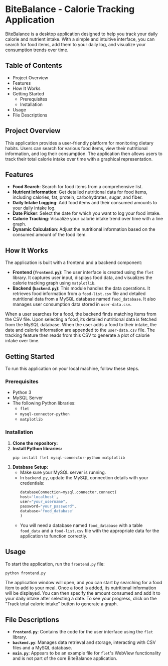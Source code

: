 # BiteBalance - Calorie Tracking Application

BiteBalance is a desktop application designed to help you track your daily calorie and nutrient intake. With a simple and intuitive interface, you can search for food items, add them to your daily log, and visualize your consumption trends over time.

## Table of Contents

  - Project Overview
  - Features
  - How It Works
  - Getting Started
      - Prerequisites
      - Installation
  - Usage
  - File Descriptions

## Project Overview

This application provides a user-friendly platform for monitoring dietary habits. Users can search for various food items, view their nutritional information, and log their consumption. The application then allows users to track their total calorie intake over time with a graphical representation.

## Features

  - **Food Search**: Search for food items from a comprehensive list. 
  - **Nutrient Information**: Get detailed nutritional data for food items, including calories, fat, protein, carbohydrates, sugar, and fiber.
  - **Daily Intake Logging**: Add food items and their consumed amounts to your daily intake log.
  - **Date Picker**: Select the date for which you want to log your food intake.
  - **Calorie Tracking**: Visualize your calorie intake trend over time with a line graph.
  - **Dynamic Calculation**: Adjust the nutritional information based on the consumed amount of the food item.

## How It Works

The application is built with a frontend and a backend component:

  - **Frontend (`frontend.py`)**: The user interface is created using the `flet` library.  It captures user input, displays food data, and visualizes the calorie tracking graph using `matplotlib`. 
  - **Backend (`backend.py`)**: This module handles the data operations.  It retrieves food information from a `food-list.csv` file and detailed nutritional data from a MySQL database named `food_database`. It also manages user consumption data stored in `user-data.csv`.

When a user searches for a food, the backend finds matching items from the CSV file. Upon selecting a food, its detailed nutritional data is fetched from the MySQL database. When the user adds a food to their intake, the date and calorie information are appended to the `user-data.csv` file. The tracking feature then reads from this CSV to generate a plot of calorie intake over time.

## Getting Started

To run this application on your local machine, follow these steps.

### Prerequisites

  - Python 3
  - MySQL Server
  - The following Python libraries:
      - `flet`
      - `mysql-connector-python`
      - `matplotlib`

### Installation

1.  **Clone the repository:**
2.  **Install Python libraries:**
    ```sh
    pip install flet mysql-connector-python matplotlib
    ```
3.  **Database Setup:**
      - Make sure your MySQL server is running.
      - In `backend.py`, update the MySQL connection details with your credentials:
        ```python
        databaseConnection=mysql.connector.connect(
        host='localhost',
        user="your_username",
        password="your_password",
        database='food_database'
        )
        ```
      - You will need a database named `food_database` with a table `food_data` and a `food-list.csv` file with the appropriate data for the application to function correctly.

## Usage

To start the application, run the `frontend.py` file:

```sh
python frontend.py
```

The application window will open, and you can start by searching for a food item to add to your meal. Once a food is added, its nutritional information will be displayed. You can then specify the amount consumed and add it to your daily intake after selecting a date. To see your progress, click on the "Track total calorie intake" button to generate a graph.

## File Descriptions

  - **`frontend.py`**: Contains the code for the user interface using the `flet` library.
  - **`backend.py`**: Manages data retrieval and storage, interacting with CSV files and a MySQL database.
  - **`main.py`**: Appears to be an example file for `flet`'s WebView functionality and is not part of the core BiteBalance application.
